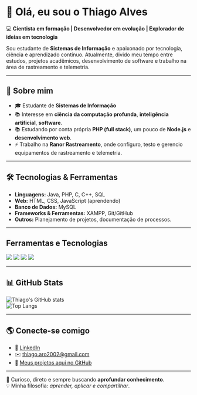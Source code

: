 # 👋 Olá, eu sou o Thiago Alves  

💻 **Cientista em formação | Desenvolvedor em evolução | Explorador de ideias em tecnologia**  

Sou estudante de **Sistemas de Informação** e apaixonado por tecnologia, ciência e aprendizado contínuo. Atualmente, divido meu tempo entre estudos, projetos acadêmicos, desenvolvimento de software e trabalho na área de rastreamento e telemetria.  

---

## 🚀 Sobre mim  
- 🎓 Estudante de **Sistemas de Informação**
- 📚 Interesse em **ciência da computação profunda**, **inteligência artificial**, **software**.
- 📚 Estudando por conta própria **PHP (full stack)**, um pouco de **Node.js** e **desenvolvimento web**. 
- ⚡ Trabalho na **Ranor Rastreamento**, onde configuro, testo e gerencio equipamentos de rastreamento e telemetria.

---

## 🛠️ Tecnologias & Ferramentas  
- **Linguagens:** Java, PHP, C, C++, SQL  
- **Web:** HTML, CSS, JavaScript (aprendendo)  
- **Banco de Dados:** MySQL  
- **Frameworks & Ferramentas:** XAMPP, Git/GitHub  
- **Outros:** Planejamento de projetos, documentação de processos.

---

## Ferramentas e Tecnologias

<img src="https://cdn.jsdelivr.net/gh/devicons/devicon@latest/icons/trello/trello-original.svg" />
<img src="https://cdn.jsdelivr.net/gh/devicons/devicon@latest/icons/git/git-original.svg" />
<img src="https://cdn.jsdelivr.net/gh/devicons/devicon@latest/icons/visualstudio/visualstudio-plain.svg" />
<img src="https://cdn.jsdelivr.net/gh/devicons/devicon@latest/icons/vscode/vscode-original.svg" />

---

## 📊 GitHub Stats  
![Thiago's GitHub stats](https://github-readme-stats.vercel.app/api?username=thiago-alves&show_icons=true&theme=radical)  
![Top Langs](https://github-readme-stats.vercel.app/api/top-langs/?username=thiago-alves&layout=compact&theme=radical)  

---

## 🌎 Conecte-se comigo  
- 💼 [LinkedIn](#)  
- ✉️ thiago.aro2002@gmail.com  
- 📂 [Meus projetos aqui no GitHub]([https://github.com/thiago-alve](https://github.com/Thiago-taroliv?tab=repositories))  

---

🔎 Curioso, direto e sempre buscando **aprofundar conhecimento**.  
💡 Minha filosofia: *aprender, aplicar e compartilhar*.  
